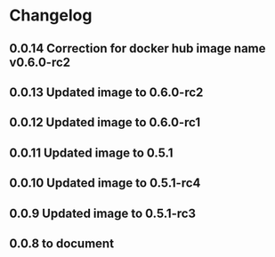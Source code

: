 # Changelog

## 0.0.14 Correction for docker hub image name v0.6.0-rc2
## 0.0.13 Updated image to 0.6.0-rc2
## 0.0.12 Updated image to 0.6.0-rc1
## 0.0.11 Updated image to 0.5.1
## 0.0.10 Updated image to 0.5.1-rc4
## 0.0.9 Updated image to 0.5.1-rc3
## 0.0.8 to document
